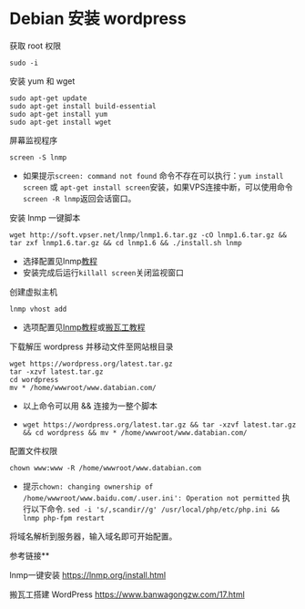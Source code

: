 # Debian 安装 wordpress

获取 root 权限

```shell
sudo -i
```

安装 yum 和 wget

```shell
sudo apt-get update
sudo apt-get install build-essential
sudo apt-get install yum
sudo apt-get install wget
```

屏幕监视程序

```shell
screen -S lnmp
```

* 如果提示`screen: command not found` 命令不存在可以执行：`yum install screen` 或 `apt-get install screen`安装，如果VPS连接中断，可以使用命令`screen -R lnmp`返回会话窗口。

安装 lnmp 一键脚本

```shell
wget http://soft.vpser.net/lnmp/lnmp1.6.tar.gz -cO lnmp1.6.tar.gz && tar zxf lnmp1.6.tar.gz && cd lnmp1.6 && ./install.sh lnmp
```

* 选择配置见lnmp[教程](https://lnmp.org/install.html)
* 安装完成后运行`killall screen`关闭监视窗口

创建虚拟主机

```shell
lnmp vhost add
```

* 选项配置见[lnmp教程](https://lnmp.org/faq/lnmp-vhost-add-howto.html)或[搬瓦工教程](https://www.banwagongzw.com/17.html)

下载解压 wordpress 并移动文件至网站根目录

```shell
wget https://wordpress.org/latest.tar.gz
tar -xzvf latest.tar.gz
cd wordpress
mv * /home/wwwroot/www.databian.com/
```

* 以上命令可以用 && 连接为一整个脚本

* ```shell
  wget https://wordpress.org/latest.tar.gz && tar -xzvf latest.tar.gz && cd wordpress && mv * /home/wwwroot/www.databian.com/
  ```

配置文件权限

```shell
chown www:www -R /home/wwwroot/www.databian.com
```

* 提示`chown: changing ownership of /home/wwwroot/www.baidu.com/.user.ini': Operation not permitted` 执行以下命令. `sed -i 's/,scandir//g' /usr/local/php/etc/php.ini && lnmp php-fpm restart` 

将域名解析到服务器，输入域名即可开始配置。

参考链接**

lnmp一键安装 https://lnmp.org/install.html

搬瓦工搭建 WordPress https://www.banwagongzw.com/17.html
